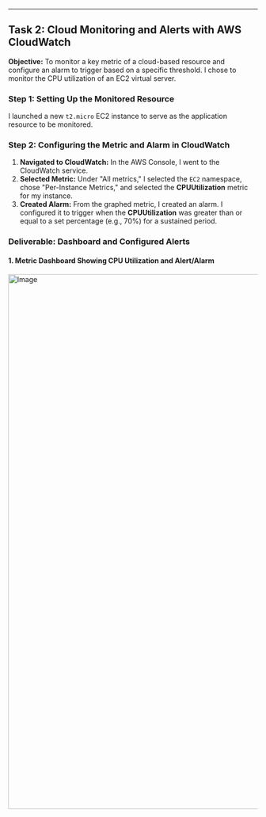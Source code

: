---

## Task 2: Cloud Monitoring and Alerts with AWS CloudWatch

**Objective:** To monitor a key metric of a cloud-based resource and configure an alarm to trigger based on a specific threshold. I chose to monitor the CPU utilization of an EC2 virtual server.

### Step 1: Setting Up the Monitored Resource
I launched a new `t2.micro` EC2 instance to serve as the application resource to be monitored.

### Step 2: Configuring the Metric and Alarm in CloudWatch
1.  **Navigated to CloudWatch:** In the AWS Console, I went to the CloudWatch service.
2.  **Selected Metric:** Under "All metrics," I selected the `EC2` namespace, chose "Per-Instance Metrics," and selected the **CPUUtilization** metric for my instance.
3.  **Created Alarm:** From the graphed metric, I created an alarm. I configured it to trigger when the **CPUUtilization** was greater than or equal to a set percentage (e.g., 70%) for a sustained period.

### Deliverable: Dashboard and Configured Alerts

#### 1. Metric Dashboard Showing CPU Utilization and Alert/Alarm
<img width="1920" height="1080" alt="Image" src="https://github.com/user-attachments/assets/318ae118-3ef2-4888-9c31-7de5ab865873" />
